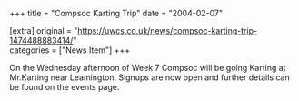 +++
title = "Compsoc Karting Trip"
date = "2004-02-07"

[extra]
original = "https://uwcs.co.uk/news/compsoc-karting-trip-1474488883414/"    
categories = ["News Item"]
+++

On the Wednesday afternoon of Week 7 Compsoc will be going Karting at Mr.Karting near Leamington. Signups are now open and further details can be found on the events page.

